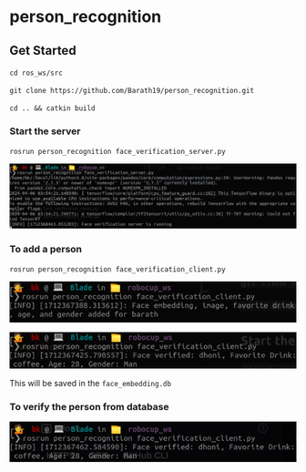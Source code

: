 # person_recognition

## Get Started

`cd ros_ws/src`

`git clone https://github.com/Barath19/person_recognition.git`

`cd .. && catkin build`

### Start the server

`rosrun person_recognition face_verification_server.py`

![barath](https://github.com/Barath19/person_recognition/blob/main/assets/server.png)

### To add a person
`rosrun person_recognition face_verification_client.py`

![barath](https://github.com/Barath19/person_recognition/blob/main/assets/barath.png)

![barath](https://github.com/Barath19/person_recognition/blob/main/assets/dhoni.png)

This will be saved in the `face_embedding.db`


### To verify the person from database
![barath](https://github.com/Barath19/person_recognition/blob/main/assets/verified.png)
